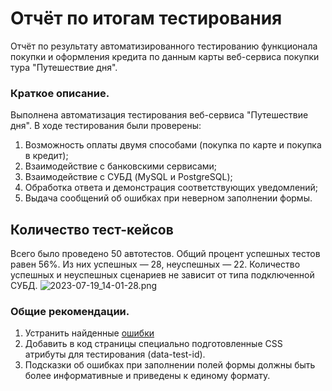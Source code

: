# Отчёт по итогам тестирования
Отчёт по результату автоматизированного тестированию функционала покупки и оформления кредита по данным карты веб-сервиса покупки тура
"Путешествие дня".

### Краткое описание.
Выполнена автоматизация тестирования веб-сервиса "Путешествие дня". В ходе тестирования были проверены:

1) Возможность оплаты двумя способами (покупка по карте и покупка в кредит);
2) Взаимодействие с банковскими сервисами;
3) Взаимодействие с СУБД (MySQL и PostgreSQL);
4) Обработка ответа и демонстрация соответствующих уведомлений;
5) Выдача сообщений об ошибках при неверном заполнении формы.
## Количество тест-кейсов
Всего было проведено 50 автотестов. Общий процент успешных тестов равен 56%.
Из них успешных — 28, неуспешных — 22. Количество успешных и неуспешных сценариев не зависит от типа подключенной СУБД.
![2023-07-19_14-01-28.png](..%2F..%2F2023-07-19_14-01-28.png)

### Общие рекомендации.
1) Устранить найденные [ошибки](https://github.com/TatianaSm77/Diploma/issues)
2) Добавить в код страницы специально подготовленные CSS атрибуты для тестирования (data-test-id).
3) Подсказки об ошибках при заполнении полей формы должны быть более информативные и приведены к единому формату.
